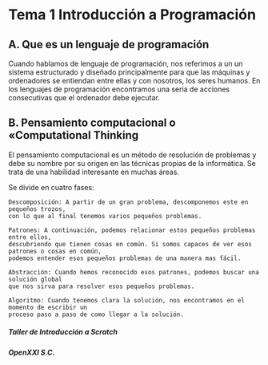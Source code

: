 # Tema 1 Introducción a Programación


## A. Que es un lenguaje de programación

Cuando hablamos de lenguaje de programación, nos referimos a un un sistema estructurado y diseñado principalmente para que las máquinas y ordenadores se entiendan entre ellas y con nosotros, los seres humanos. En los lenguajes de programación encontramos una seria de acciones consecutivas que el ordenador debe ejecutar.
## B. Pensamiento computacional o «Computational Thinking
 
El pensamiento computacional es un método de resolución de problemas y debe su nombre por su origen en las técnicas propias de la informática. Se trata de una habilidad interesante en muchas áreas.

Se divide en cuatro fases:
```
Descomposición: A partir de un gran problema, descomponemos este en pequeños trozos, 
con lo que al final tenemos varios pequeños problemas.

Patrones: A continuación, podemos relacionar estos pequeños problemas entre ellos, 
descubriendo que tienen cosas en común. Si somos capaces de ver esos patrones o cosas en común, 
podemos entender esos pequeños problemas de una manera mas fácil.

Abstracción: Cuando hemos reconocido esos patrones, podemos buscar una solución global 
que nos sirva para resolver esos pequeños problemas.

Algoritmo: Cuando tenemos clara la solución, nos encontramos en el momento de escribir un
proceso paso a paso de como llegar a la solución.
```
##### Taller de Introducción a Scratch
##### OpenXXI S.C.


